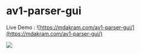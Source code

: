 # av1-parser-gui

Live Demo : ![https://mdakram.com/av1-parser-gui/](https://mdakram.com/av1-parser-gui/)

![](docs/output.gif)
